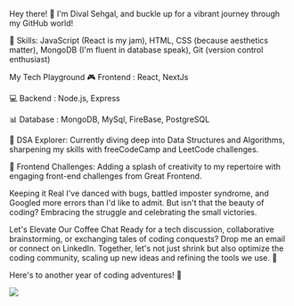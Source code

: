 Hey there! 👋 I'm Dival Sehgal, and buckle up for a vibrant journey through my GitHub world!

🚀 Skills:
JavaScript (React is my jam), HTML, CSS (because aesthetics matter), MongoDB (I'm fluent in database speak), Git (version control enthusiast)

My Tech Playground
🎮 Frontend :
React, NextJs 

💻 Backend :
Node.js, Express

📊 Database :
MongoDB, MySql, FireBase, PostgreSQL

🌈 DSA Explorer:
Currently diving deep into Data Structures and Algorithms, sharpening my skills with freeCodeCamp and LeetCode challenges.

🎨 Frontend Challenges:
Adding a splash of creativity to my repertoire with engaging front-end challenges from Great Frontend.

Keeping it Real
I've danced with bugs, battled imposter syndrome, and Googled more errors than I'd like to admit. But isn't that the beauty of coding? Embracing the struggle and celebrating the small victories.

Let's Elevate Our Coffee Chat
Ready for a tech discussion, collaborative brainstorming, or exchanging tales of coding conquests? Drop me an email or connect on LinkedIn. Together, let's not just shrink but also optimize the coding community, scaling up new ideas and refining the tools we use. 🚀

Here's to another year of coding adventures! 🚀

![](https://komarev.com/ghpvc/?username=Divalsehgal)
